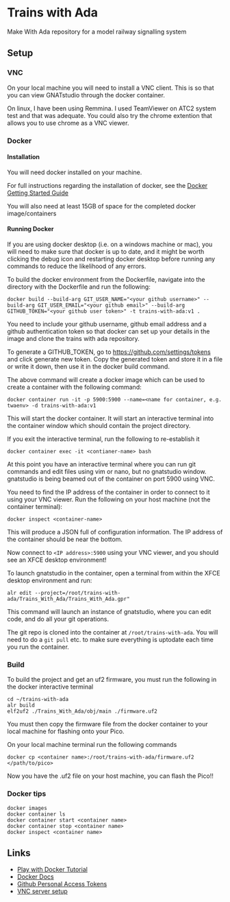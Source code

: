 # Trains with Ada
Make With Ada repository for a model railway signalling system


## Setup

### VNC
On your local machine you will need to install a VNC client. This is so that you can view GNATstudio through the docker container.

On linux, I have been using Remmina. I used TeamViewer on ATC2 system test and that was adequate. You could also try the chrome extention that allows you to use chrome as a VNC viewer.

### Docker

#### Installation
You will need docker installed on your machine.

For full instructions regarding the installation of docker, see the [Docker Getting Started Guide](https://www.docker.com/get-started)

You will also need at least 15GB of space for the completed docker image/containers

#### Running Docker
If you are using docker desktop (i.e. on a windows machine or mac), you will need to make sure that docker is up to date, and it might be worth clicking the debug icon and restarting docker desktop before running any commands to reduce the likelihood of any errors.

To build the docker environment from the Dockerfile, navigate into the directory with the Dockerfile and run the following:
```
docker build --build-arg GIT_USER_NAME="<your github username>" --build-arg GIT_USER_EMAIL="<your github email>" --build-arg GITHUB_TOKEN="<your github user token>" -t trains-with-ada:v1 .
```
You need to include your github username, github email address and a github authentication token so that docker can set up your details in the image and clone the trains with ada repository.

To generate a GITHUB_TOKEN, go to https://github.com/settings/tokens and click generate new token. Copy the generated token and store it in a file or write it down, then use it in the docker build command.

The above command will create a docker image which can be used to create a container with the following command:

```
docker container run -it -p 5900:5900 --name=<name for container, e.g. twaenv> -d trains-with-ada:v1
```

This will start the docker container. It will start an interactive terminal into the container window which should contain the project directory.

If you exit the interactive terminal, run the following to re-establish it
```
docker container exec -it <contianer-name> bash
```

At this point you have an interactive terminal where you can run git commands and edit files using vim or nano, but no gnatstudio window. gnatstudio is being beamed out of the container on port 5900 using VNC.

You need to find the IP address of the container in order to connect to it using your VNC viewer. Run the following on your host machine (not the container terminal):
```
docker inspect <container-name>
```

This will produce a JSON full of configuration information. The IP address of the container should be near the bottom.

Now connect to `<IP address>:5900` using your VNC viewer, and you should see an XFCE desktop environment!

To launch gnatstudio in the container, open a terminal from within the XFCE desktop environment and run:
```
alr edit --project=/root/trains-with-ada/Trains_With_Ada/Trains_With_Ada.gpr"
```
This command will launch an instance of gnatstudio, where you can edit code, and do all your git operations.

The git repo is cloned into the container at `/root/trains-with-ada`. You will need to do a `git pull` etc. to make sure everything is uptodate each time you run the container.


### Build
To build the project and get an uf2 firmware, you must run the following in the docker interactive terminal
```
cd ~/trains-with-ada
alr build
elf2uf2 ./Trains_With_Ada/obj/main ./firmware.uf2
```

You must then copy the firmware file from the docker container to your local machine for flashing onto your Pico.

On your local machine terminal run the following commands
```
docker cp <container name>:/root/trains-with-ada/firmware.uf2 </path/to/pico>
```
Now you have the .uf2 file on your host machine, you can flash the Pico!!

### Docker tips
```
docker images
docker container ls
docker container start <container name>
docker container stop <container name>
docker inspect <container name>
```

## Links
- [Play with Docker Tutorial](https://training.play-with-docker.com/)
- [Docker Docs](https://docs.docker.com/)
- [Github Personal Access Tokens](https://docs.github.com/en/github/authenticating-to-github/keeping-your-account-and-data-secure/creating-a-personal-access-token)
- [VNC server setup](https://www.cloudsavvyit.com/10520/how-to-run-gui-applications-in-a-docker-container/)

